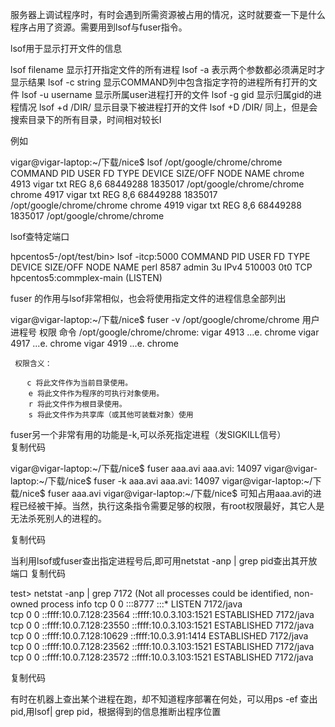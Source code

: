 服务器上调试程序时，有时会遇到所需资源被占用的情况，这时就要查一下是什么程序占用了资源。需要用到lsof与fuser指令。

lsof用于显示打开文件的信息

lsof  filename 显示打开指定文件的所有进程
lsof -a 表示两个参数都必须满足时才显示结果
lsof -c string   显示COMMAND列中包含指定字符的进程所有打开的文件
lsof -u username  显示所属user进程打开的文件
lsof -g gid 显示归属gid的进程情况
lsof +d /DIR/ 显示目录下被进程打开的文件
lsof +D /DIR/ 同上，但是会搜索目录下的所有目录，时间相对较长l

例如

vigar@vigar-laptop:~/下载/nice$ lsof /opt/google/chrome/chrome
COMMAND  PID  USER  FD   TYPE DEVICE SIZE/OFF    NODE NAME
chrome  4913 vigar txt    REG    8,6 68449288 1835017 /opt/google/chrome/chrome
chrome  4917 vigar txt    REG    8,6 68449288 1835017 /opt/google/chrome/chrome
chrome  4919 vigar txt    REG    8,6 68449288 1835017 /opt/google/chrome/chrome

lsof查特定端口

hpcentos5-/opt/test/bin> lsof -itcp:5000
COMMAND  PID    USER   FD   TYPE DEVICE SIZE/OFF NODE NAME
perl    8587 admin    3u  IPv4 510003      0t0  TCP hpcentos5:commplex-main (LISTEN)

 

fuser 的作用与lsof非常相似，也会将使用指定文件的进程信息全部列出

vigar@vigar-laptop:~/下载/nice$ fuser -v /opt/google/chrome/chrome
                     用户     进程号 权限   命令
/opt/google/chrome/chrome:
                     vigar      4913 ...e. chrome
                     vigar      4917 ...e. chrome
                     vigar      4919 ...e. chrome

     权限含义：

    　  c 将此文件作为当前目录使用。 
        e 将此文件作为程序的可执行对象使用。 
        r 将此文件作为根目录使用。 
        s 将此文件作为共享库（或其他可装载对象）使用

 

   fuser另一个非常有用的功能是-k,可以杀死指定进程（发SIGKILL信号）  
复制代码

vigar@vigar-laptop:~/下载/nice$ fuser aaa.avi
aaa.avi:             14097
vigar@vigar-laptop:~/下载/nice$ fuser -k aaa.avi
aaa.avi:             14097
vigar@vigar-laptop:~/下载/nice$ fuser aaa.avi
vigar@vigar-laptop:~/下载/nice$ 
可知占用aaa.avi的进程已经被干掉。当然，执行这条指令需要足够的权限，有root权限最好，其它人是无法杀死别人的进程的。

复制代码

 当利用lsof或fuser查出指定进程号后,即可用netstat -anp | grep pid查出其开放端口
复制代码

test> netstat -anp | grep 7172
(Not all processes could be identified, non-owned process info
tcp        0      0 :::8777                     :::*                        LISTEN      7172/java           
tcp        0      0 ::ffff:10.0.7.128:23564     ::ffff:10.0.3.103:1521      ESTABLISHED 7172/java           
tcp        0      0 ::ffff:10.0.7.128:23550     ::ffff:10.0.3.103:1521      ESTABLISHED 7172/java           
tcp        0      0 ::ffff:10.0.7.128:10629     ::ffff:10.0.3.91:1414       ESTABLISHED 7172/java           
tcp        0      0 ::ffff:10.0.7.128:23562     ::ffff:10.0.3.103:1521      ESTABLISHED 7172/java           
tcp        0      0 ::ffff:10.0.7.128:23572     ::ffff:10.0.3.103:1521      ESTABLISHED 7172/java           

复制代码

 有时在机器上查出某个进程在跑，却不知道程序部署在何处，可以用ps -ef 查出pid,用lsof| grep pid，根据得到的信息推断出程序位置